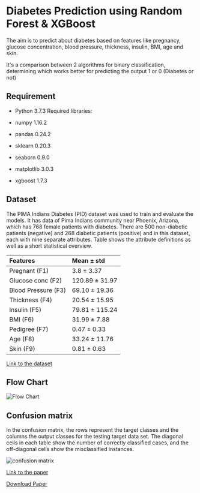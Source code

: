 
# Diabetes Prediction using Random Forest & XGBoost

The aim is to predict about diabetes based on features like pregnancy, glucose concentration,
blood pressure, thickness, insulin, BMI, age and skin. 

It's a comparison between 2 algorithms for binary classification, determining which works better for 
predicting the output 1 or 0 (Diabetes or not)

## Requirement
- Python 3.7.3
Required libraries:

- numpy 1.16.2
- pandas 0.24.2
- sklearn 0.20.3
- seaborn 0.9.0
- matplotlib 3.0.3
- xgboost 1.7.3
## Dataset
The PIMA Indians Diabetes (PID) dataset was used to train and evaluate the models. 
It has data of Pima Indians community near Phoenix, Arizona, which has 768 female patients with diabetes. 
There are 500 non-diabetic patients (negative) and 268 diabetic patients (positive) and in this dataset,
each with nine separate attributes. Table shows the attribute definitions as well as a short statistical overview.

| Features  | Mean ± std    | 
| :-------- | :------- | 
| Pregnant (F1) | 3.8 ± 3.37 |
| Glucose conc (F2) | 120.89 ± 31.97 |
| Blood Pressure (F3) | 69.10 ± 19.36 |
| Thickness (F4) | 20.54 ± 15.95 |
| Insulin (F5) | 79.81 ± 115.24 |
| BMI (F6) | 31.99 ± 7.88 |
| Pedigree (F7) | 0.47 ± 0.33 |
| Age (F8) | 33.24 ± 11.76 |
| Skin (F9) | 0.81 ± 0.63 |

[Link to the dataset](https://www.kaggle.com/datasets/kumargh/pimaindiansdiabetescsv)

## Flow Chart

![Flow Chart](https://github.com/DragnaRR/Diabetes-prediction/assets/95096810/a17c8b9f-f754-436e-9c0a-c317071c2926)







## Confusion matrix
In the confusion matrix, the rows represent the target classes and the columns the output classes for the testing target data set. The diagonal cells in each table show the number of correctly classified cases, and the off-diagonal cells show the misclassified instances.

![confusion matrix](https://github.com/DragnaRR/Diabetes-prediction/assets/95096810/c58e5acd-0388-40f3-9fc5-e4d8162cdf44)

[Link to the paper](http://www.tjprc.org/search.php)

[Download Paper](https://github.com/DragnaRR/Diabetes-prediction/files/11838083/paper.pdf)
